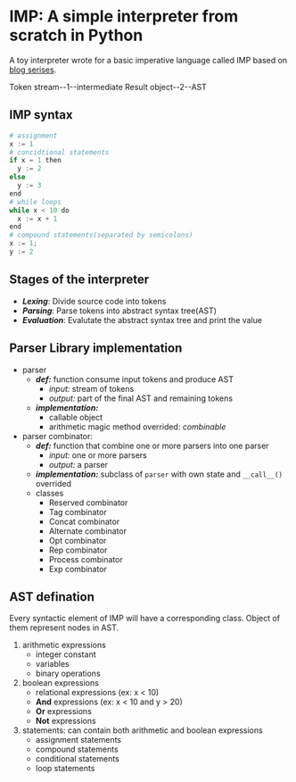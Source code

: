 # IMP: A simple interpreter from scratch in Python

A toy interpreter wrote for a basic imperative language called IMP based on [blog serises](https://jayconrod.com/posts/37/a-simple-interpreter-from-scratch-in-python--part-1-).

Token stream--1--intermediate Result object--2--AST

## IMP syntax

```python
# assignment
x := 1
# concidtional statements
if x = 1 then
  y := 2
else
  y := 3
end
# while loops
while x < 10 do
  x := x + 1
end
# compound statements(separated by semicolons)
x := 1;
y := 2
```

## Stages of the interpreter

+ ***Lexing***: Divide source code into tokens
+ ***Parsing***: Parse tokens into abstract syntax tree(AST)
+ ***Evaluation***: Evalutate the abstract syntax tree and print the value

## Parser Library implementation


+ parser
  + ***def:*** function consume input tokens and produce AST
    + *input:* stream of tokens
    + *output:* part of the final AST and remaining tokens
  + ***implementation:***
    + callable object
    + arithmetic magic method overrided: *combinable*
+ parser combinator:
  + ***def:*** function that combine one or more parsers into one parser
    + *input:* one or more parsers
    + *output:* a parser
  + ***implementation:*** subclass of `parser` with own state and `__call__()` overrided
  + classes
    + Reserved combinator
    + Tag combinator
    + Concat combinator
    + Alternate combinator
    + Opt combinator
    + Rep combinator
    + Process combinator
    + Exp combinator

## AST defination

Every syntactic element of IMP will have a corresponding class. Object of them represent nodes in AST.

1. arithmetic expressions
    + integer constant
    + variables
    + binary operations
2. boolean expressions
    + relational expressions (ex: x < 10)
    + **And** expressions (ex: x < 10 and y > 20)
    + **Or** expressions
    + **Not** expressions
3. statements: can contain both arithmetic and boolean expressions
    + assignment statements
    + compound statements
    + conditional statements
    + loop statements
